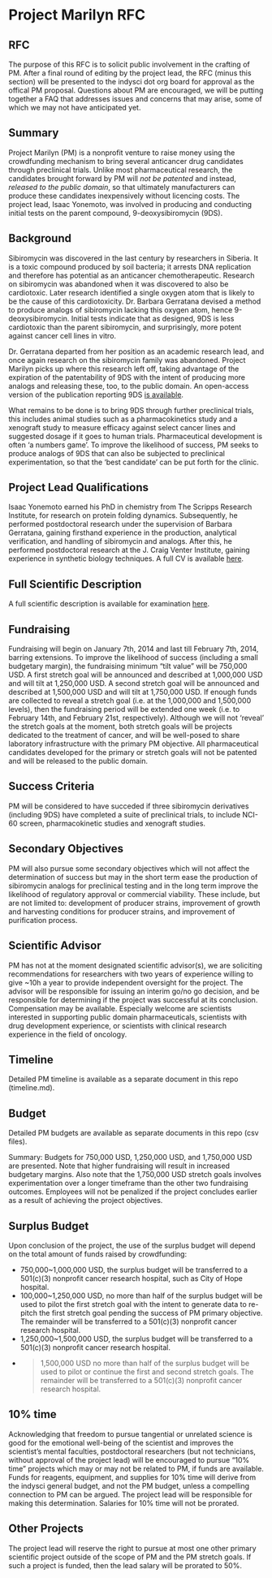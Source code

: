 Project Marilyn RFC
===================

RFC
---
The purpose of this RFC is to solicit public involvement in the crafting of PM. After a final round 
of editing by the project lead, the RFC (minus this section) will be presented to the indysci dot org 
board for approval as the offical PM proposal. Questions about PM are encouraged, we will be putting 
together a FAQ that addresses issues and concerns that may arise, some of which we may not have 
anticipated yet.


Summary
-------
Project Marilyn (PM) is a nonprofit venture to raise money using the crowdfunding mechanism to bring 
several anticancer drug candidates through preclinical trials. Unlike most pharmaceutical research, 
the candidates brought forward by PM will *not be patented* and instead, *released to the public domain*, 
so that ultimately manufacturers can produce these candidates inexpensively without licencing costs. 
The project lead, Isaac Yonemoto, was involved in producing and conducting initial tests on the parent 
compound, 9-deoxysibiromycin (9DS).

Background
----------
Sibiromycin was discovered in the last century by researchers in Siberia. It is a toxic compound produced 
by soil bacteria; it arrests DNA replication and therefore has potential as an anticancer chemotherapeutic. 
Research on sibiromycin was abandoned when it was discovered to also be cardiotoxic. Later research 
identified a single oxygen atom that is likely to be the cause of this cardiotoxicity. Dr. Barbara Gerratana 
devised a method to produce analogs of sibiromycin lacking this oxygen atom, hence 9-deoxysibiromycin. 
Initial tests indicate that as designed, 9DS is less cardiotoxic than the parent sibiromycin, and surprisingly, 
more potent against cancer cell lines in vitro.

Dr. Gerratana departed from her position as an academic research lead, and once again research on the 
sibiromycin family was abandoned. Project Marilyn picks up where this research left off, taking advantage of 
the expiration of the patentability of 9DS with the intent of producing more analogs and releasing these, 
too, to the public domain. An open-access version of the publication reporting 9DS [is available](http://www.ncbi.nlm.nih.gov/pmc/articles/PMC3376188/).

What remains to be done is to bring 9DS through further preclinical trials, this includes animal studies 
such as a pharmacokinetics study and a xenograft study to measure efficacy against select cancer lines and 
suggested dosage if it goes to human trials. Pharmaceutical development is often ‘a numbers game’. To 
improve the likelihood of success, PM seeks to produce analogs of 9DS that can also be subjected to preclinical 
experimentation, so that the ‘best candidate’ can be put forth for the clinic.

Project Lead Qualifications
---------------------------
Isaac Yonemoto earned his PhD in chemistry from The Scripps Research Institute, for research on protein folding 
dynamics. Subsequently, he performed postdoctoral research under the supervision of Barbara Gerratana, gaining 
firsthand experience in the production, analytical verification, and handling of sibiromycin and analogs. After 
this, he performed postdoctoral research at the J. Craig Venter Institute, gaining experience in synthetic 
biology techniques. A full CV is available [here](http://indysci.org/board/CV.pdf).

Full Scientific Description
---------------------------
A full scientific description is available for examination [here](http://indysci.org/ProjectMarilyn/description.html).

Fundraising
-----------
Fundraising will begin on January 7th, 2014 and last till February 7th, 2014, barring extensions. To improve 
the likelihood of success (including a small budgetary margin), the fundraising minimum “tilt value” will be 
750,000 USD. A first stretch goal will be announced and described at 1,000,000 USD and will tilt at 1,250,000 
USD. A second stretch goal will be announced and described at 1,500,000 USD and will tilt at 1,750,000 USD. 
If enough funds are collected to reveal a stretch goal (i.e. at the 1,000,000 and 1,500,000 levels), then the 
fundraising period will be extended one week (i.e. to February 14th, and February 21st, respectively). Although 
we will not ‘reveal’ the stretch goals at the moment, both stretch goals will be projects dedicated to the 
treatment of cancer, and will be well-posed to share laboratory infrastructure with the primary PM objective. 
All pharmaceutical candidates developed for the primary or stretch goals will not be patented and will be 
released to the public domain.

Success Criteria
----------------
PM will be considered to have succeded if three sibiromycin derivatives (including 9DS) have completed a 
suite of preclinical trials, to include NCI-60 screen, pharmacokinetic studies and xenograft studies.

Secondary Objectives
--------------------
PM will also pursue some secondary objectives which will not affect the determination of success but may in 
the short term ease the production of sibiromycin analogs for preclinical testing and in the long term improve 
the likelihood of regulatory approval or commercial viability. These include, but are not limited to: development 
of producer strains, improvement of growth and harvesting conditions for producer strains, and improvement of 
purification process.

Scientific Advisor
------------------
PM has not at the moment designated scientific advisor(s), we are soliciting recommendations for researchers 
with two years of experience willing to give ~10h a year to provide independent oversight for the project. 
The advisor will be responsible for issuing an interim go/no go decision, and be responsible for determining 
if the project was successful at its conclusion. Compensation may be available. Especially welcome are 
scientists interested in supporting public domain pharmaceuticals, scientists with drug development experience, 
or scientists with clinical research experience in the field of oncology.

Timeline
--------
Detailed PM timeline is available as a separate document in this repo (timeline.md).

Budget
------
Detailed PM budgets are available as separate documents in this repo (csv files).

Summary: Budgets for 750,000 USD, 1,250,000 USD, and 1,750,000 USD are presented. Note that higher fundraising 
will result in increased budgetary margins. Also note that the 1,750,000 USD stretch goals involves 
experimentation over a longer timeframe than the other two fundraising outcomes. Employees will not be 
penalized if the project concludes earlier as a result of achieving the project objectives.

Surplus Budget
--------------
Upon conclusion of the project, the use of the surplus budget will depend on the total amount of funds raised 
by crowdfunding:

* 750,000~1,000,000 USD, the surplus budget will be transferred to a 501(c)(3) nonprofit cancer research hospital, such as City of Hope hospital.  
* 100,000~1,250,000 USD, no more than half of the surplus budget will be used to pilot the first stretch goal with the intent to generate data to re-pitch the first stretch goal pending the success of PM primary objective. The remainder will be transferred to a 501(c)(3) nonprofit cancer research hospital.
* 1,250,000~1,500,000 USD, the surplus budget will be transferred to a 501(c)(3) nonprofit cancer research hospital.
* > 1,500,000 USD no more than half of the surplus budget will be used to pilot or continue the first and second stretch goals. The remainder will be transferred to a 501(c)(3) nonprofit cancer research hospital.

10% time
--------
Acknowledging that freedom to pursue tangential or unrelated science is good for the emotional well-being of the 
scientist and improves the scientist’s mental faculties, postdoctoral researchers (but not technicians, without 
approval of the project lead) will be encouraged to pursue “10% time” projects which may or may not be related 
to PM, if funds are available. Funds for reagents, equipment, and supplies for 10% time will derive from the 
indysci general budget, and not the PM budget, unless a compelling connection to PM can be argued. The project 
lead will be responsible for making this determination. Salaries for 10% time will not be prorated.

Other Projects
--------------
The project lead will reserve the right to pursue at most one other primary scientific project outside of the scope 
of PM and the PM stretch goals. If such a project is funded, then the lead salary will be prorated to 50%.
